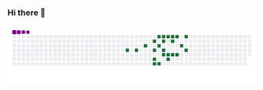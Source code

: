 ### Hi there 👋

 ![snake gif](https://github.com/Luisinhoswork/Luisinhoswork/blob/output/github-contribution-grid-snake.gif)

<!--
**Luisinhoswork/Luisinhoswork** is a ✨ _special_ ✨ repository because its `README.md` (this file) appears on your GitHub profile.

Here are some ideas to get you started:

- 🔭 I’m currently working on ...
- 🌱 I’m currently learning ...
- 👯 I’m looking to collaborate on ...
- 🤔 I’m looking for help with ...
- 💬 Ask me about ...
- 📫 How to reach me: ...
- 😄 Pronouns: ...
- ⚡ Fun fact: ...
-->
